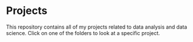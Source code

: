 # Projects
This repository contains all of my projects related to data analysis and data science. Click on one of the folders to look at a specific project.
